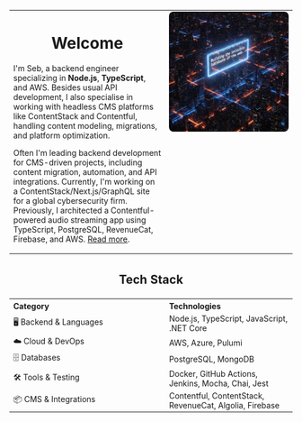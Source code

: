 <div align="center">
  <table style="border: none!important;" width="100%">
    <tr>
      <td valign="top" width="55%">
        <h1 align="center">Welcome</h1>
        <p>
          I'm Seb, a backend engineer specializing in <b>Node.js</b>, <b>TypeScript</b>, and AWS. Besides usual API development, I also specialise in working with headless CMS platforms like ContentStack and Contentful, handling content modeling, migrations, and platform optimization.
        </p>
        <p>
          Often I'm leading backend development for CMS-driven projects, including content migration, automation, and API integrations. Currently, I'm working on a ContentStack/Next.js/GraphQL site for a global cybersecurity firm. Previously, I architected a Contentful-powered audio streaming app using TypeScript, PostgreSQL, RevenueCat, Firebase, and AWS.
          <a href="https://www.strv.com/blog/building-a-contentful-driven-audio-streaming-app-engineering-product" target="_blank">Read more</a>.
        </p>
      </td>
      <td valign="top" align="right" width="100%">
        <img src="./assets/building.jpg" width="100%" style="max-width:320px; border-radius:8px;" alt="Building" />
      </td>
    </tr>
    <tr>
      <th align="center" colspan="2" style="text-align:center;"><h2>Tech Stack</h2></th>
    </tr>
    <tr>
      <th align="left">Category</th>
      <th align="left">Technologies</th>
    </tr>
    <tr>
      <td>🖥️ Backend &amp; Languages</td>
      <td>Node.js, TypeScript, JavaScript, .NET Core</td>
    </tr>
    <tr>
      <td>☁️ Cloud &amp; DevOps</td>
      <td>AWS, Azure, Pulumi</td>
    </tr>
    <tr>
      <td>🗄️ Databases</td>
      <td>PostgreSQL, MongoDB</td>
    </tr>
    <tr>
      <td>🛠️ Tools &amp; Testing</td>
      <td>Docker, GitHub Actions, Jenkins, Mocha, Chai, Jest</td>
    </tr>
    <tr>
      <td>📦 CMS &amp; Integrations</td>
      <td>Contentful, ContentStack, RevenueCat, Algolia, Firebase</td>
    </tr>
  </table>
</div>
